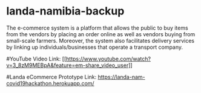 # landa-namibia-backup
The e-commerce system is a platform that allows the public to buy items from the vendors by placing an order online as well as vendors buying from small-scale farmers. Moreover, the system also facilitates delivery services by linking up individuals/businesses that operate a transport company.


#YouTube Video
Link: [[https://www.youtube.com/watch?v=3_8zM9MEBpA&feature=em-share_video_user]]

#Landa eCommerce Prototype
Link: https://landa-nam-covid19hackathon.herokuapp.com/
